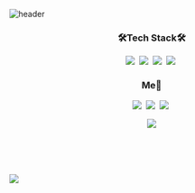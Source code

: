 ![header](https://capsule-render.vercel.app/api?type=wave&color=000000&height=300&section=header&text=HyojuSim&fontSize=90&fontColor=ffffff)




<h3 align="center"> 🛠Tech Stack🛠 </h3>

<p align="center">
    <img src="https://img.shields.io/badge/iOS-000000?style=flat-square&logo=iOS&logoColor=white"/></a>&nbsp
    <img src="https://img.shields.io/badge/Xcode-147EFB?style=flat-square&logo=Xcode&logoColor=white"/></a>&nbsp
    <img src="https://img.shields.io/badge/Swift-FA7343?style=flat-square&logo=Swift&logoColor=white"/></a>&nbsp
    <img src="https://img.shields.io/badge/Python-3766AB?style=flat-square&logo=Python&logoColor=white"></a>&nbsp
    
<h3 align="center"> Me💬</h3>
<p align="center">
   <a href="https://www.instagram.com/ios_recode/">
   <img src="https://img.shields.io/badge/Instagram-0B2C4A?style=flat-square&logo=Instagram&logoColor=white"/></a>&nbsp
   <a href="https://www.instagram.com/sii.myo/">
   <img src="https://img.shields.io/badge/Instagram-7A1FA2?style=flat-square&logo=Instagram&logoColor=white"/></a>&nbsp
   <a href="https://dawnofspring.oopy.io/">
   <img src="https://img.shields.io/badge/Notion-000000?style=flat-square&logo=Notion&logoColor=white"/></a>&nbsp
    
<p align="center">
    <img src="https://github-readme-stats.vercel.app/api?username=simyoju&title_color=000000"/>
</p>
</br>
 </br>
 </br>
 </br>

<img src="https://hits.seeyoufarm.com/api/count/incr/badge.svg?url=https%3A%2F%2Fgithub.com%2Fsimyoju%2Fhit-counter&count_bg=%23000000&title_bg=%23000000&icon=&icon_color=%23E7E7E7&title=hits&edge_flat=false"/>


